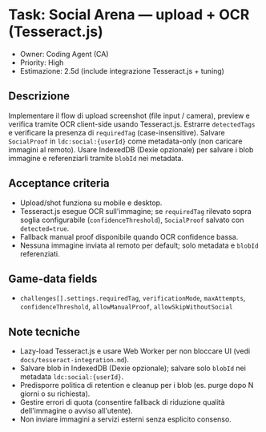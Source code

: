 # Task: Social Arena — upload + OCR (Tesseract.js)

- Owner: Coding Agent (CA)
- Priority: High
- Estimazione: 2.5d (include integrazione Tesseract.js + tuning)

## Descrizione

Implementare il flow di upload screenshot (file input / camera), preview e verifica tramite OCR client-side usando Tesseract.js. Estrarre `detectedTags` e verificare la presenza di `requiredTag` (case-insensitive). Salvare `SocialProof` in `ldc:social:{userId}` come metadata-only (non caricare immagini al remoto). Usare IndexedDB (Dexie opzionale) per salvare i blob immagine e referenziarli tramite `blobId` nei metadata.

## Acceptance criteria

- Upload/shot funziona su mobile e desktop.
- Tesseract.js esegue OCR sull'immagine; se `requiredTag` rilevato sopra soglia configurabile (`confidenceThreshold`), `SocialProof` salvato con `detected=true`.
- Fallback manual proof disponibile quando OCR confidence bassa.
- Nessuna immagine inviata al remoto per default; solo metadata e `blobId` referenziati.

## Game-data fields

- `challenges[].settings.requiredTag`, `verificationMode`, `maxAttempts`, `confidenceThreshold`, `allowManualProof`, `allowSkipWithoutSocial`

## Note tecniche

- Lazy-load Tesseract.js e usare Web Worker per non bloccare UI (vedi `docs/tesseract-integration.md`).
- Salvare blob in IndexedDB (Dexie opzionale); salvare solo `blobId` nei metadata `ldc:social:{userId}`.
- Predisporre politica di retention e cleanup per i blob (es. purge dopo N giorni o su richiesta).
- Gestire errori di quota (consentire fallback di riduzione qualità dell'immagine o avviso all'utente).
- Non inviare immagini a servizi esterni senza esplicito consenso.
